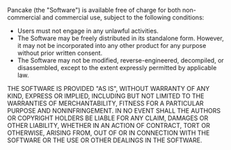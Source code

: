 Pancake (the "Software") is available free of charge for both non-commercial and commercial use, subject to the following conditions:

* Users must not engage in any unlawful activities.
* The Software may be freely distributed in its standalone form. However, it may not be incorporated into any other product for any purpose without prior written consent.
* The Software may not be modified, reverse-engineered, decompiled, or disassembled, except to the extent expressly permitted by applicable law.

THE SOFTWARE IS PROVIDED "AS IS", WITHOUT WARRANTY OF ANY KIND, EXPRESS OR IMPLIED, INCLUDING BUT NOT LIMITED TO THE WARRANTIES OF MERCHANTABILITY, FITNESS FOR A PARTICULAR PURPOSE AND NONINFRINGEMENT. IN NO EVENT SHALL THE AUTHORS OR COPYRIGHT HOLDERS BE LIABLE FOR ANY CLAIM, DAMAGES OR OTHER LIABILITY, WHETHER IN AN ACTION OF CONTRACT, TORT OR OTHERWISE, ARISING FROM, OUT OF OR IN CONNECTION WITH THE SOFTWARE OR THE USE OR OTHER DEALINGS IN THE SOFTWARE.
